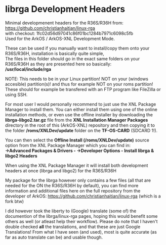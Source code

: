 # librga Development Headers
Minimal developmenent headers for the R36S/R36H from: https://github.com/christianhaitian/linux-rga  
with checkout: 1fc02d56d97041c86f01bc1284b7971c6098c5fb  
Used for the ArkOS / ArkOS-XNL Development Mode.   
  
These can be used if you manually want to install/copy them onto your R36S/R36H, installation is basically quite simple,  
The files in this folder should go in the exact same folders on your R36S/R36H as they are presented here so basically:  
<strong>/usr/local/include/rga</strong>  
  
NOTE: This needs to be in your Linux partition! NOT on your (windows accesible) partition(s)! and thus for example NOT on your roms partition! These should for example be transfered with an FTP program like FileZilla or using SSH.
  
For most user I would personally recommend to just use the XNL Package Manager to install them. You can either install them using one of the online installation methods, or even use the offline installer by downloading the <strong>librga-libgo2.tar.gz</strong> file from the <strong>XNL Installation Manager Packages</strong> directory in the root of this (ArkOS-XNL) repository and then copying it to the folder <strong>/roms/XNLDev/update</strong> folder on the <strong>TF-OS-CARD</strong> (SDCARD 1!).  

You can then select the <strong>Offline Install (/roms/XNLDev/update)</strong> source option from the XNL Package Manager which you can find in:  
<strong>->Advanced Packages & Drivers - ->Developer Options - Install librga & libgo2 Headers</strong>  
  
When using the XNL Package Manager it will install both development headers at once (librga and libgo2) for the R36S/R36H  


My package for the librga however only contains a few files (all that are needed for the ON the R36S/R36H by default), you can find more information and additional files here on the full repository from the developer of ArkOS: https://github.com/christianhaitian/linux-rga (which is a fork btw)

I did however took the liberty to (Google) translate (some of) the documention of the librga/linux-rga pages, hoping this would benefit some others as well (or atleast help their workflow). Please do note that I haven't double checked <strong>all</strong> the translations, and that these are just Google Translations! From what I have seen (and used), most is quite accurate (as far as auto translate can be) and usable though.
